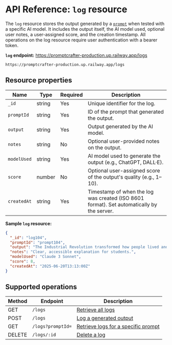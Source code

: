 # API Reference: `log` resource

The `log` resource stores the output generated by a [`prompt`](prompt.md) when tested with a specific AI model. It includes the output itself, the AI model used, optional user notes, a user-assigned score, and the creation timestamp. All operations on the log resource require user authentication with a bearer token.  

**`log` endpoint:** https://promptcrafter-production.up.railway.app/logs

```text
https://promptcrafter-production.up.railway.app/logs
```

## Resource properties

| Name        | Type   | Required | Description                                                          |
| ----------- | ------ | -------- | -------------------------------------------------------------------- |
| `_id`       | string | Yes      | Unique identifier for the log.                                 |
| `promptId`  | string | Yes      | ID of the prompt that generated the output.                         |
| `output`    | string | Yes      | Output generated by the AI model.                       |
| `notes`     | string | No       | Optional user-provided notes on the output.                |
| `modelUsed` | string | Yes      | AI model used to generate the output (e.g., ChatGPT, DALL·E).       |
| `score`     | number | No       | Optional user-assigned score of the output's quality (e.g., 1–10). |
| `createdAt` | string | Yes      | Timestamp of when the log was created (ISO 8601 format). Set automatically by the server.            |

**Sample `log` resource:**

```json
{
  "_id": "log104",
  "promptId": "prompt104",
  "output": "The Industrial Revolution transformed how people lived and worked by introducing inventions like the steam engine and the spinning jenny. These technologies allowed factories to produce goods faster, making everyday items cheaper and more accessible for families throughout Europe and America.",
  "notes": "Clear, accessible explanation for students.",
  "modelUsed": "Claude 3 Sonnet",
  "score": 8,
  "createdAt": "2025-06-20T13:13:00Z"
}
```

## Supported operations

| Method | Endpoint             | Description                                 |
| ------ | -------------------- | ------------------------------------------- |
| GET    | `/logs`              | [Retrieve all logs](../endpoints/get-logs.md) |
| POST   | `/logs`              | [Log a generated output](../endpoints/post-logs.md) |
| GET    | `/logs?promptId=` | [Retrieve logs for a specific prompt](../endpoints/get-logs-by-prompt.md) |
| DELETE | `/logs/:id`          | [Delete a log](../endpoints/delete-logs-id.md)          |
